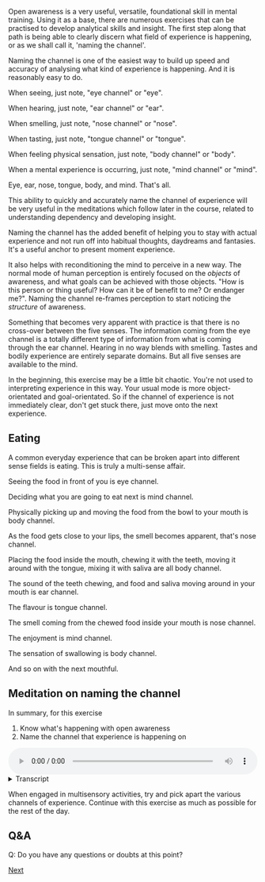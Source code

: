 Open awareness is a very useful, versatile, foundational skill in mental training. Using it as a base, there are numerous exercises that can be practised to develop analytical skills and insight. The first step along that path is being able to clearly discern what field of experience is happening, or as we shall call it, 'naming the channel'.

Naming the channel is one of the easiest way to build up speed and accuracy of analysing what kind of experience is happening. And it is reasonably easy to do.

When seeing, just note, "eye channel" or "eye".

When hearing, just note, "ear channel" or "ear".

When smelling, just note, "nose channel" or "nose".

When tasting, just note, "tongue channel" or "tongue".

When feeling physical sensation, just note, "body channel" or "body".

When a mental experience is occurring, just note, "mind channel" or "mind".

Eye, ear, nose, tongue, body, and mind. That's all.

This ability to quickly and accurately name the channel of experience will be very useful in the meditations which follow later in the course, related to understanding dependency and developing insight.

Naming the channel has the added benefit of helping you to stay with actual experience and not run off into habitual thoughts, daydreams and fantasies. It's a useful anchor to present moment experience.

It also helps with reconditioning the mind to perceive in a new way. The normal mode of human perception is entirely focused on the *objects* of awareness, and what goals can be achieved with those objects. "How is this person or thing useful? How can it be of benefit to me? Or endanger me?". Naming the channel re-frames perception to start noticing the *structure* of awareness.

Something that becomes very apparent with practice is that there is no cross-over between the five senses. The information coming from the eye channel is a totally different type of information from what is coming through the ear channel. Hearing in no way blends with smelling. Tastes and bodily experience are entirely separate domains. But all five senses are available to the mind.

In the beginning, this exercise may be a little bit chaotic. You're not used to interpreting experience in this way. Your usual mode is more object-orientated and goal-orientated. So if the channel of experience is not immediately clear, don't get stuck there, just move onto the next experience.

## Eating
A common everyday experience that can be broken apart into different sense fields is eating. This is truly a multi-sense affair.

Seeing the food in front of you is eye channel.

Deciding what you are going to eat next is mind channel.

Physically picking up and moving the food from the bowl to your mouth is body channel.

As the food gets close to your lips, the smell becomes apparent, that's nose channel.

Placing the food inside the mouth, chewing it with the teeth, moving it around with the tongue, mixing it with saliva are all body channel.

The sound of the teeth chewing, and food and saliva moving around in your mouth is ear channel.

The flavour is tongue channel.

The smell coming from the chewed food inside your mouth is nose channel.

The enjoyment is mind channel.

The sensation of swallowing is body channel.

And so on with the next mouthful.

## Meditation on naming the channel

In summary, for this exercise

1. Know what's happening with open awareness
2. Name the channel that experience is happening on


<audio controls style="width: 100%; max-width: 600px;">
    <source src="https://github.com/bdhrs/meditation-course-on-the-six-senses/releases/download/audio-assets/02-02-name-the-channel.mp3" type="audio/mpeg">
</audio>



<details>
<summary>Transcript</summary>

This is an awareness exercise, naming the channel of experience.

Firstly, establish open awareness.

Calmly, know whatever is happening right now.

Be receptive to whatever comes up, you're not choosing to have this or that experience. Just notice whatever is prominent right now, and give your full attention to that.

Experiences come up, change and disappear to be replaced by the next one. Allow your attention to move fluidly from one experience to the next.

---
Every single experience is happening within its own field. Just for a moment, note which field it belongs to. Name the channel.

Note all sights as "eye channel" or "eye" for short.

Note all sounds as "ear channel" or "ear" for short.

Note all smells as "nose channel" or "nose" for short.

Note all tastes as "tongue channel" or "tongue" for short.

Note all physical sensations as "body channel" or "body" for short.

Note all mental experiences as "mind channel" or "mind" for short.

Know each experience and name the channel of experience.

---
Know what is happening and name the channel it is happening on.

---
While seeing a sight, know that this is seeing, the sense of sight, this experience is happening on the eye channel. Pay attention to *all* the information coming in on the eye channel.

While hearing a sound, know that this is the sense of hearing, this experience is on the ear channel. Pay attention to *all* the information coming in on the ear channel.

When smelling a scent, know that this is the sense of smell, this experience is on the nose channel. Pay attention to *all* the information coming in on the nose channel.

When tasting a flavour, know that this is the sense of taste, this experience is on the tongue channel. Pay attention to *all* the information coming in on the tongue channel.

While feeling a physical sensation, know this is the sense of touch, this experience is on the body channel. Pay attention to *all* the information coming in on the body channel.

While thinking a thought, or having any other mental experience, know this is the sense of mind, this experience is happening on the mind channel. Pay attention to *all* the information coming in on the mind channel.

Clearly know each experience, briefly name the field, and come back to the experience at hand.

---
If naming the channel gets tiring or difficult, come back to simple open awareness for a minute, calmly knowing what is happening as it is happening.

You may also find the opposite, that naming the channel gives a very powerful boost to the clarity of mindfulness. If that's the case please continue with it.

---
Know each experience and name the channel of each experience.

---
Know each experience as it occurs, and mentally note the name of the sense field.

---
If you are only able to name the channel every ten seconds, then name it every ten seconds.

If you are able to name the channel once a second, then name it once a second.

If you are able to name the channel ten times a second, then name it ten times a second.

---
Keep following experiences as they occur.

Keep naming the channel of the experience.


</details>


When engaged in multisensory activities, try and pick apart the various channels of experience. Continue with this exercise as much as possible for the rest of the day.

## Q&A

Q: Do you have any questions or doubts at this point?


<a href="2.3. Dual Experiences.html">Next</a>

